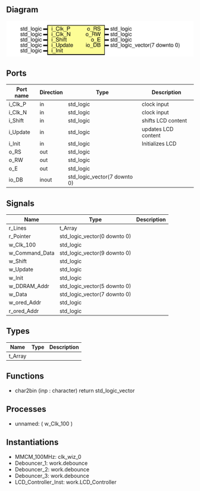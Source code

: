 
## Diagram
![Diagram](doc\LCD_Top.svg "Diagram")
## Ports

| Port name | Direction | Type                         | Description |
| --------- | --------- | ---------------------------- | ----------- |
| i_Clk_P   | in        | std_logic                    | clock input|
| i_Clk_N   | in        | std_logic                    |clock input|
| i_Shift   | in        | std_logic                    |shifts LCD content|
| i_Update  | in        | std_logic                    |updates LCD content|
| i_Init    | in        | std_logic                    |Initializes LCD|
| o_RS      | out       | std_logic                    |             |
| o_RW      | out       | std_logic                    |             |
| o_E       | out       | std_logic                    |             |
| io_DB     | inout     | std_logic_vector(7 downto 0) |             |

## Signals

| Name           | Type                         | Description |
| -------------- | ---------------------------- | ----------- |
| r_Lines        | t_Array                      |             |
| r_Pointer      | std_logic_vector(0 downto 0) |             |
| w_Clk_100      | std_logic                    |             |
| w_Command_Data | std_logic_vector(9 downto 0) |             |
| w_Shift        | std_logic                    |             |
| w_Update       | std_logic                    |             |
| w_Init         | std_logic                    |             |
| w_DDRAM_Addr   | std_logic_vector(5 downto 0) |             |
| w_Data         | std_logic_vector(7 downto 0) |             |
| w_ored_Addr    | std_logic                    |             |
| r_ored_Addr    | std_logic                    |             |

## Types

| Name    | Type | Description |
| ------- | ---- | ----------- |
| t_Array |      |             |

## Functions
- char2bin <font id="function_arguments">(inp  :   character)</font> <font id="function_return">return std_logic_vector</font>

## Processes
- unnamed: ( w_Clk_100 )

## Instantiations

- MMCM_100MHz: clk_wiz_0
- Debouncer_1: work.debounce
- Debouncer_2: work.debounce
- Debouncer_3: work.debounce
- LCD_Controller_Inst: work.LCD_Controller
